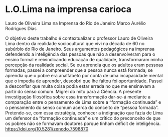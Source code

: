 # L.O.Lima na imprensa carioca
Lauro de Oliveira Lima na Imprensa do Rio de Janeiro
 Marco Aurélio Rodrigues Dias

O objetivo deste trabalho é contextualizar o professor Lauro de Oliveira Lima dentro da realidade sociocultural que vivi na década de 60 no subúrbio do Rio de Janeiro. Seus argumentos pedagógicos na imprensa defendendo a inteligência das pessoas que não a desenvolveram para o ensino formal e reivindicando educação de qualidade, transformaram minha percepção da realidade social. Se eu aprendia que os adultos eram pessoas formadas, passei a compreender que a pessoa nunca está formada; se aprendia que o pobre era analfabeto por conta de uma incapacidade mental que o impedia de aprender, descobri que lhe faltou foi oportunidade. Passei a desconfiar que muita coisa podia estar errada no que me ensinavam a partir do senso comum. Migrei do mito para a Ciência. A presente investigação filosófica sobre essa transformação dar-se-á mediante a comparação entre o pensamento de Lima sobre a “formação continuada” e o pensamento do senso comum acerca do conceito de “pessoa formada”. Pretende-se, com essa estratégia, conhecer a indignação que fazia de Lima um defensor da “formação continuada” e um crítico do preconceito de que os pobres não se formavam doutores porque tinham déficit de inteligência.
https://doi.org/10.5281/zenodo.7598870
